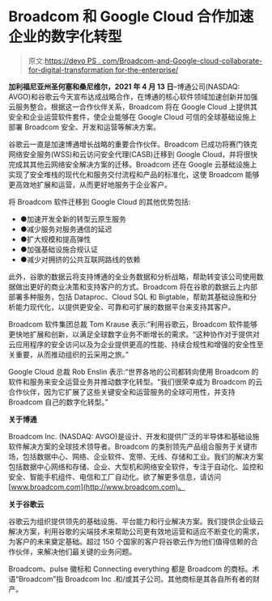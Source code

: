 # Broadcom 和 Google Cloud 合作加速企业的数字化转型

> 原文:[https://devo PS . com/Broadcom-and-Google-cloud-collaborate-for-digital-transformation for-the-enterprise/](https://devops.com/broadcom-and-google-cloud-collaborate-to-accelerate-digital-transformation-for-the-enterprise/)

**加利福尼亚州圣何塞和桑尼维尔，2021 年 4 月 13 日**–博通公司(NASDAQ: AVGO)和谷歌云今天宣布达成战略合作，在博通的核心软件领域加速创新并加强云服务整合。根据这一合作伙伴关系，Broadcom 将在 Google Cloud 上提供其安全和企业运营软件套件，使企业能够在 Google Cloud 可信的全球基础设施上部署 Broadcom 安全、开发和运营等解决方案。

谷歌云一直是加速博通增长战略的重要合作伙伴。Broadcom 已成功将赛门铁克网络安全服务(WSS)和云访问安全代理(CASB)迁移到 Google Cloud，并将很快完成其其他云网络安全解决方案的迁移。Broadcom 还在 Google 云基础设施上实现了安全堆栈的现代化和服务交付流程和产品的标准化，这使 Broadcom 能够更高效地扩展和运营，从而更好地服务于企业客户。

将 Broadcom 软件迁移到 Google Cloud 的其他优势包括:

*   ●加速开发全新的转型云原生服务
*   ●减少服务对服务通信的延迟
*   ●扩大规模和提高弹性
*   ●加强基础设施合规认证
*   ●减少对拥挤的公共互联网路线的依赖

此外，谷歌的数据云将支持博通的全业务数据和分析战略，帮助转变该公司使用数据做出更好的商业决策和支持客户的方式。Broadcom 将在谷歌的数据云上内部部署多种服务，包括 Dataproc、Cloud SQL 和 Bigtable，帮助其基础设施和分析能力现代化，以提供更安全、可靠和可扩展的数据平台来支持其客户。

Broadcom 软件集团总裁 Tom Krause 表示:“利用谷歌云，Broadcom 软件能够更快地扩展和创新，以满足全球数字业务不断增长的需求。“这种协作对于提供对云应用程序的安全访问以及为企业提供更高的性能、持续合规性和增强的安全性至关重要，从而推动组织的云采用之旅。”

Google Cloud 总裁 Rob Enslin 表示:“世界各地的公司都转向使用 Broadcom 的软件和服务来安全运营业务并推动数字化转型。“我们很荣幸成为 Broadcom 的云合作伙伴，因为它扩展了这些关键安全和运营服务的全球可用性，并支持 Broadcom 自己的数字化转型。”

**关于博通**

Broadcom Inc. (NASDAQ: AVGO)是设计、开发和提供广泛的半导体和基础设施软件解决方案的全球技术领导者。Broadcom 的类别领先产品组合服务于关键市场，包括数据中心、网络、企业软件、宽带、无线、存储和工业。我们的解决方案包括数据中心网络和存储、企业、大型机和网络安全软件，专注于自动化、监控和安全、智能手机组件、电信和工厂自动化。欲了解更多信息，请访问[www.broadcom.com](http://www.broadcom.com)。

**关于谷歌云**

谷歌云为组织提供领先的基础设施、平台能力和行业解决方案。我们提供企业级云解决方案，利用谷歌的尖端技术来帮助公司更有效地运营和适应不断变化的需求，为客户的未来奠定基础。超过 150 个国家的客户将谷歌云作为他们值得信赖的合作伙伴，来解决他们最关键的业务问题。

Broadcom、pulse 徽标和 Connecting everything 都是 Broadcom 的商标。术语“Broadcom”指 Broadcom Inc .和/或其子公司。其他商标是其各自所有者的财产。